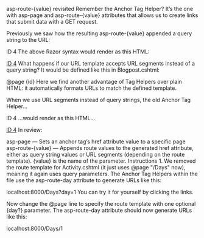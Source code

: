 asp-route-{value} revisited
Remember the Anchor Tag Helper? It’s the one with asp-page and asp-route-{value} attributes that allows us to create <a> links that submit data with a GET request.

Previously we saw how the resulting asp-route-{value} appended a query string to the URL:

<a asp-page="./Blogpost" asp-route-id="4">ID 4</a>
The above Razor syntax would render as this HTML:

<a href="./Blogpost?id=4">ID 4</a>
What happens if our URL template accepts URL segments instead of a query string? It would be defined like this in Blogpost.cshtml:

@page {id}
Here we find another advantage of Tag Helpers over plain HTML: it automatically formats URLs to match the defined template.

When we use URL segments instead of query strings, the old Anchor Tag Helper…

<a asp-page="./Blogpost" asp-route-id="4">ID 4</a>
…would render as this HTML…

<a href="./Blogpost/4">ID 4</a>
In review:

asp-page — Sets an anchor tag’s href attribute value to a specific page
asp-route-{value} — Appends route values to the generated href attribute, either as query string values or URL segments (depending on the route template). {value} is the name of the parameter.
Instructions
1.
We removed the route template for Activity.cshtml (it just uses @page "/Days" now), meaning it again uses query parameters. The Anchor Tag Helpers within the file use the asp-route-day attribute to generate URLs like this:

localhost:8000/Days?day=1
You can try it for yourself by clicking the links.

Now change the @page line to specify the route template with one optional {day?} parameter. The asp-route-day attribute should now generate URLs like this:

localhost:8000/Days/1